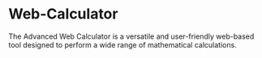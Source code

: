 # Web-Calculator
 The Advanced Web Calculator is a versatile and user-friendly web-based tool designed to perform a wide range of mathematical calculations.
